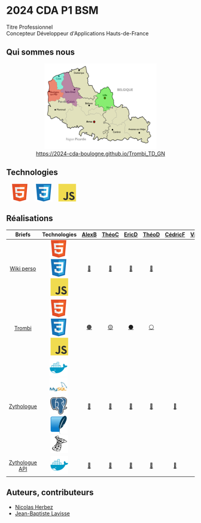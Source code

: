 # 2024 CDA P1 BSM

Titre Professionnel  
Concepteur Développeur d'Applications
Hauts-de-France

## Qui sommes nous

<figure>
    <div align="center">
        <a href="https://2024-cda-boulogne.github.io/Trombi_TD_GN">
            <img src="./profile/img/map-hdf.png" alt="map-hdf.png" style="width: 300px !important;">
        </a>
    </div>
    <div align="center">
        <figcaption>
            <a href="https://2024-cda-boulogne.github.io/Trombi_TD_GN" align="center">https://2024-cda-boulogne.github.io/Trombi_TD_GN</a>
        </figcaption>
    </div>
</figure>

## Technologies

&nbsp;&nbsp;
![img_html](./profile/img/html.svg)
&nbsp;&nbsp;
![img_css](./profile/img/css.svg)
&nbsp;&nbsp;
![img_javascript](./profile/img/javascript.svg)

## Réalisations

|                            Briefs                             |                                                          Technologies                                                           |          <a href="https://github.com/JunkBezoul">AlexB</a>           |           <a href="https://github.com/Theo02-12">ThéoC</a>           |            <a href="https://github.com/Ericdsr">EricD</a>            |          <a href="https://github.com/Yokokorico">ThéoD</a>           |          <a href="https://github.com/DASyhef">CédricF</a>           |         <a href="https://github.com/viviengajac">VivienG</a>         |          <a href="https://github.com/Karl-Gavois">KarlG</a>          |         <a href="https://github.com/kevin-ledez">KévinL</a>          |       <a href="https://github.com/Merlinovitch">AlexandreM</a>       |        <a href="https://github.com/Geoffrey184">GeoffreyN</a>        |          <a href="https://github.com/NOTLimai">WilliamT</a>          |          <a href="https://github.com/Simon-vnct">SimonV</a>          |
| :-----------------------------------------------------------: | :-----------------------------------------------------------------------------------------------------------------------------: | :------------------------------------------------------------------: | :------------------------------------------------------------------: | :------------------------------------------------------------------: | :------------------------------------------------------------------: | :------------------------------------------------------------------: | :------------------------------------------------------------------: | :------------------------------------------------------------------: | :------------------------------------------------------------------: | :------------------------------------------------------------------: | :------------------------------------------------------------------: | :------------------------------------------------------------------: | :------------------------------------------------------------------: |
| [Wiki perso](https://github.com/2024-cda-boulogne/wiki-perso) | ![img_html](./profile/img/html.svg)&nbsp;![img_css](./profile/img/css.svg)&nbsp;![img_javascript](./profile/img/javascript.svg) | <a href="https://github.com/2024-cda-boulogne/wiki-perso-abu">🔗</a> | <a href="https://github.com/2024-cda-boulogne/wiki-perso-tco">🔗</a> | <a href="https://github.com/2024-cda-boulogne/wiki-perso-eda">🔗</a> | <a href="https://github.com/2024-cda-boulogne/wiki-perso-tdu">🔗</a> | <a href="https://github.com/2024-cda-boulogne/wiki-perso-cfr"> </a> | <a href="https://github.com/2024-cda-boulogne/wiki-perso-vga">🔗</a> | <a href="https://github.com/2024-cda-boulogne/wiki-perso-kga">🔗</a> | <a href="https://github.com/2024-cda-boulogne/wiki-perso-kle">🔗</a> | <a href="https://github.com/2024-cda-boulogne/wiki-perso-ame">🔗</a> | <a href="https://github.com/2024-cda-boulogne/wiki-perso-gno">🔗</a> | <a href="https://github.com/2024-cda-boulogne/wiki-perso-wtr">🔗</a> | <a href="https://github.com/2024-cda-boulogne/wiki-perso-svi"> </a> |
|     [Trombi](https://github.com/2024-cda-boulogne/trombi)     | ![img_html](./profile/img/html.svg)&nbsp;![img_css](./profile/img/css.svg)&nbsp;![img_javascript](./profile/img/javascript.svg) |   <a href="https://github.com/2024-cda-boulogne/Trombi_AbuAme">🟠</a>   |   <a href="https://github.com/2024-cda-boulogne/trombi-tco-wtr">🟡</a>   |   <a href="https://github.com/2024-cda-boulogne/trombi_vga_edsr">⚫</a>    |   <a href="https://github.com/2024-cda-boulogne/Trombi_TD_GN">⚪</a>    |   <a href="https://github.com/2024-cda-boulogne/trombi"> </a>    |   <a href="https://github.com/2024-cda-boulogne/trombi_vga_edsr">⚫</a>    |   <a href="https://github.com/2024-cda-boulogne/trombi-kle-kga">🟢</a>   |   <a href="https://github.com/2024-cda-boulogne/trombi-kle-kga">🟢</a>   |   <a href="https://github.com/2024-cda-boulogne/Trombi_AbuAme">🟠</a>   |   <a href="https://github.com/2024-cda-boulogne/Trombi_TD_GN">⚪</a>    |   <a href="https://github.com/2024-cda-boulogne/trombi-tco-wtr">🟡</a>   |   <a href="https://github.com/2024-cda-boulogne/trombi"> </a>    |
| [Zythologue](https://github.com/2024-cda-boulogne/zythologue) | ![img_docker](./profile/img/docker.svg)&nbsp;![img_mysql](./profile/img/mysql.svg)&nbsp;![img_postgresql](./profile/img/postgresql.svg)&nbsp;![img_sqlite](./profile/img/sqlite.svg)&nbsp;![img_microsoftsqlserver](./profile/img/microsoftsqlserver.svg)| <a href="https://github.com/2024-cda-boulogne/zythologue-abu">🔗</a> | <a href="https://github.com/2024-cda-boulogne/zythologue-tco">🔗</a> | <a href="https://github.com/2024-cda-boulogne/zythologue-eda">🔗</a> | <a href="https://github.com/2024-cda-boulogne/zythologue-tdu">🔗</a> | <a href="https://github.com/2024-cda-boulogne/zythologue-cfr">🔗</a> | <a href="https://github.com/2024-cda-boulogne/zythologue-vga">🔗</a> | <a href="https://github.com/2024-cda-boulogne/zythologue-kga">🔗</a> | <a href="https://github.com/2024-cda-boulogne/zythologue-kle">🔗</a> | <a href="https://github.com/2024-cda-boulogne/zythologue-ame">🔗</a> | <a href="https://github.com/2024-cda-boulogne/zythologue-gno">🔗</a> | <a href="https://github.com/2024-cda-boulogne/zythologue-wtr">🔗</a> | <a href="https://github.com/2024-cda-boulogne/zythologue-svi">🔗</a> |
| [Zythologue API](https://github.com/2024-cda-boulogne/zythologueAPI) | ![img_docker](./profile/img/docker.svg) | <a href="https://github.com/2024-cda-boulogne/zythologueAPI-abu">🔗</a> | <a href="https://github.com/2024-cda-boulogne/zythologueAPI-tco">🔗</a> | <a href="https://github.com/2024-cda-boulogne/zythologueAPI-eda">🔗</a> | <a href="https://github.com/2024-cda-boulogne/zythologueAPI-tdu">🔗</a> | <a href="https://github.com/2024-cda-boulogne/zythologueAPI-cfr">🔗</a> | <a href="https://github.com/2024-cda-boulogne/zythologueAPI-vga">🔗</a> | <a href="https://github.com/2024-cda-boulogne/zythologueAPI-kga">🔗</a> | <a href="https://github.com/2024-cda-boulogne/zythologueAPI-kle">🔗</a> | <a href="https://github.com/2024-cda-boulogne/zythologueAPI-ame">🔗</a> | <a href="https://github.com/2024-cda-boulogne/zythologueAPI-gno">🔗</a> | <a href="https://github.com/2024-cda-boulogne/zythologueAPI-wtr">🔗</a> | <a href="https://github.com/2024-cda-boulogne/zythologueAPI-svi">🔗</a> |

## Auteurs, contributeurs

* [Nicolas Herbez](https://github.com/nicolas-herbez)
* [Jean-Baptiste Lavisse](https://github.com/jblavisse)

